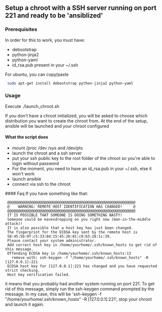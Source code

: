 ## Setup a chroot with a SSH server running on port 221 and ready to be 'ansiblized'

### Prerequisites
In order for this to work, you must have: 
* debootstrap
* python-jinja2
* python-yaml
* id_rsa.pub present in your ~/.ssh

For ubuntu, you can copy/paste
```bash
 sudo apt-get install debootstrap python-jinja2 python-yaml
```

### Usage
Execute ./launch_chroot.sh

If you don't have a chroot initialized, you will be asked to choose which distribution you want to create the chroot from.
At the end of the setup, ansible will be launched and your chroot configured

#### What the script does 

* mount /proc /dev /sys and /dev/pts
* launch the chroot and a ssh server
* put your ssh public key to the root folder of the chroot so you're able to login without password
 * For the moment, you need to have an id_rsa.pub in your ~/.ssh, else it won't work
* launch ansible
* connect via ssh to the chroot

#### Faq
If you have something like that:
```
 @@@@@@@@@@@@@@@@@@@@@@@@@@@@@@@@@@@@@@@@@@@@@@@@@@@@@@@@@@@
 @    WARNING: REMOTE HOST IDENTIFICATION HAS CHANGED!     @
 @@@@@@@@@@@@@@@@@@@@@@@@@@@@@@@@@@@@@@@@@@@@@@@@@@@@@@@@@@@
 IT IS POSSIBLE THAT SOMEONE IS DOING SOMETHING NASTY!
 Someone could be eavesdropping on you right now (man-in-the-middle attack)!
 It is also possible that a host key has just been changed.
 The fingerprint for the ECDSA key sent by the remote host is
 58:45:5b:9f:c5:33:8d:15:45:2b:81:c9:b3:28:1c:39.
 Please contact your system administrator.
 Add correct host key in /home/yourhome/.ssh/known_hosts to get rid of this message.
 Offending ECDSA key in /home/yourhome/.ssh/known_hosts:13
   remove with: ssh-keygen -f "/home/yourhome/.ssh/known_hosts" -R [127.0.0.1]:221
 ECDSA host key for [127.0.0.1]:221 has changed and you have requested strict checking.
 Host key verification failed.
```

it means that you probably had another system running on port 221.
To get rid of this message, simply run the ssh-keygen command prompted by the message. In my case, this will be 'ssh-keygen -f "/home/yourhome/.ssh/known_hosts" -R [127.0.0.1]:221', stop your chroot and launch it again.

